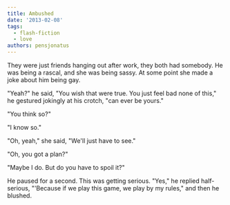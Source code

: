 ```yaml
---
title: Ambushed
date: '2013-02-08'
tags:
  - flash-fiction
  - love
authors: pensjonatus
---
```


They were just friends hanging out after work, they both had somebody. He was
being a rascal, and she was being sassy. At some point she made a joke about him
being gay.

<!-- truncate -->

"Yeah?" he said, "You wish that were true. You just feel bad none of this," he
gestured jokingly at his crotch, "can ever be yours."

"You think so?"

"I know so."

"Oh, yeah," she said, "We'll just have to see."

"Oh, you got a plan?"

"Maybe I do. But do you have to spoil it?"

He paused for a second. This was getting serious. "Yes," he replied
half-serious, "'Because if we play this game, we play by my rules," and then he
blushed.
